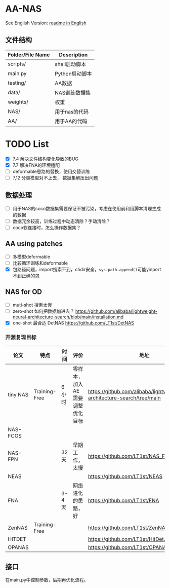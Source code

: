 # AA-NAS
See English Version: [readme in English](./markdown_EN.md)
## 文件结构
| Folder/File Name | Description |
|------------------|-------------|
| scripts/         | shell启动脚本   |
| main.py          | Python启动脚本  |
| testing/         | AA数据        |
| data/            | NAS训练数据集    |
| weights/         | 权重          |
| NAS/             | 用于nas的代码    |   
| AA/              | 用于AA的代码     |

# TODO List
- [x] 7.4 解决文件结构变化导致的BUG
- [x] 7.7 解决FNA的环境适配
- [ ] deformable思路的替换，使用交替训练
- [ ] 7,12 分类模型对不上去， 数据集解压出问题

## 数据处理
- [ ]  用于NAS的coco数据集需要保证不被污染，考虑在使用前利用脚本清理生成的数据
- [ ]  数据冗余较高，训练过程中动态清除？手动清除？
- [ ]  coco软连接时，怎么操作数据集？

## AA using patches
- [ ]  多模型deformable
- [ ]  比较循环训练和deformable
- [x] 包路径问题，import搜索不到，chdir安全，`sys.path.append()`可能yinport不到正确的包

## NAS for OD
- [ ]  muti-shot 搜素太慢  
- [ ]  zero-shot 如何把数据加进去？ https://github.com/alibaba/lightweight-neural-architecture-search/blob/main/installation.md
- [x]  one-shot 最合适 DetNAS https://github.com/LT1st/DetNAS

### 开源复现目标
| 论文      | 特点           | 时间   | 评价               | 地址                                                                        |
|-----------|----------------|------|------------------|-----------------------------------------------------------------------------|
| tiny NAS  | Training-Free  | 6小时  | 零样本，加入AE需要调整优化目标 | https://github.com/alibaba/lightweight-neural-architecture-search/tree/main |
| NAS-FCOS  |                |      |                  |                                                                             |
| NAS-FPN   |                | 32天  | 早期工作，太慢          | https://github.com/LT1st/NAS_FPN_Tensorflow                                 |
| NEAS      |                |      |                  | https://github.com/LT1st/NEAS                                               |
| FNA       |                | 3-4天 | 网络进化的思路，好        | https://github.com/LT1st/FNA                                                |
| ZenNAS    |       Training-Free         |      |                  | https://github.com/LT1st/ZenNAS                                             |
| HITDET    |                |      |                  | https://github.com/LT1st/HitDet.pytorch                                     |
| OPANAS    |                |      |                  | https://github.com/LT1st/OPANAS                                             |

## 接口
在main.py中控制参数，后期再优化流程。
